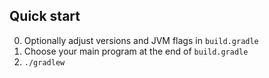 ## Quick start

0. Optionally adjust versions and JVM flags in `build.gradle`
1. Choose your main program at the end of `build.gradle`
2. `./gradlew`
